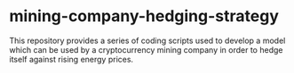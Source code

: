 # mining-company-hedging-strategy
This repository provides a series of coding scripts used to develop a model which can be used by a cryptocurrency mining company in order to hedge itself against rising energy prices.
